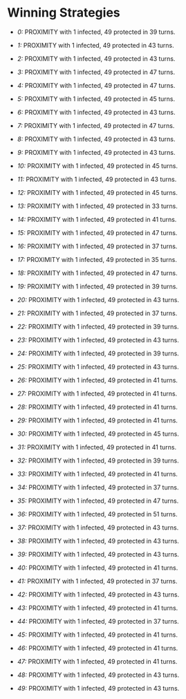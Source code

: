 # Winning Strategies

* _0:_ PROXIMITY with 1 infected, 49 protected in 39 turns.


* _1:_ PROXIMITY with 1 infected, 49 protected in 43 turns.


* _2:_ PROXIMITY with 1 infected, 49 protected in 43 turns.


* _3:_ PROXIMITY with 1 infected, 49 protected in 47 turns.


* _4:_ PROXIMITY with 1 infected, 49 protected in 47 turns.


* _5:_ PROXIMITY with 1 infected, 49 protected in 45 turns.


* _6:_ PROXIMITY with 1 infected, 49 protected in 43 turns.


* _7:_ PROXIMITY with 1 infected, 49 protected in 47 turns.


* _8:_ PROXIMITY with 1 infected, 49 protected in 43 turns.


* _9:_ PROXIMITY with 1 infected, 49 protected in 43 turns.


* _10:_ PROXIMITY with 1 infected, 49 protected in 45 turns.


* _11:_ PROXIMITY with 1 infected, 49 protected in 43 turns.


* _12:_ PROXIMITY with 1 infected, 49 protected in 45 turns.


* _13:_ PROXIMITY with 1 infected, 49 protected in 33 turns.


* _14:_ PROXIMITY with 1 infected, 49 protected in 41 turns.


* _15:_ PROXIMITY with 1 infected, 49 protected in 47 turns.


* _16:_ PROXIMITY with 1 infected, 49 protected in 37 turns.


* _17:_ PROXIMITY with 1 infected, 49 protected in 35 turns.


* _18:_ PROXIMITY with 1 infected, 49 protected in 47 turns.


* _19:_ PROXIMITY with 1 infected, 49 protected in 39 turns.


* _20:_ PROXIMITY with 1 infected, 49 protected in 43 turns.


* _21:_ PROXIMITY with 1 infected, 49 protected in 37 turns.


* _22:_ PROXIMITY with 1 infected, 49 protected in 39 turns.


* _23:_ PROXIMITY with 1 infected, 49 protected in 43 turns.


* _24:_ PROXIMITY with 1 infected, 49 protected in 39 turns.


* _25:_ PROXIMITY with 1 infected, 49 protected in 43 turns.


* _26:_ PROXIMITY with 1 infected, 49 protected in 41 turns.


* _27:_ PROXIMITY with 1 infected, 49 protected in 41 turns.


* _28:_ PROXIMITY with 1 infected, 49 protected in 41 turns.


* _29:_ PROXIMITY with 1 infected, 49 protected in 41 turns.


* _30:_ PROXIMITY with 1 infected, 49 protected in 45 turns.


* _31:_ PROXIMITY with 1 infected, 49 protected in 41 turns.


* _32:_ PROXIMITY with 1 infected, 49 protected in 39 turns.


* _33:_ PROXIMITY with 1 infected, 49 protected in 41 turns.


* _34:_ PROXIMITY with 1 infected, 49 protected in 37 turns.


* _35:_ PROXIMITY with 1 infected, 49 protected in 47 turns.


* _36:_ PROXIMITY with 1 infected, 49 protected in 51 turns.


* _37:_ PROXIMITY with 1 infected, 49 protected in 43 turns.


* _38:_ PROXIMITY with 1 infected, 49 protected in 43 turns.


* _39:_ PROXIMITY with 1 infected, 49 protected in 43 turns.


* _40:_ PROXIMITY with 1 infected, 49 protected in 41 turns.


* _41:_ PROXIMITY with 1 infected, 49 protected in 37 turns.


* _42:_ PROXIMITY with 1 infected, 49 protected in 43 turns.


* _43:_ PROXIMITY with 1 infected, 49 protected in 41 turns.


* _44:_ PROXIMITY with 1 infected, 49 protected in 37 turns.


* _45:_ PROXIMITY with 1 infected, 49 protected in 41 turns.


* _46:_ PROXIMITY with 1 infected, 49 protected in 41 turns.


* _47:_ PROXIMITY with 1 infected, 49 protected in 41 turns.


* _48:_ PROXIMITY with 1 infected, 49 protected in 43 turns.


* _49:_ PROXIMITY with 1 infected, 49 protected in 43 turns.


